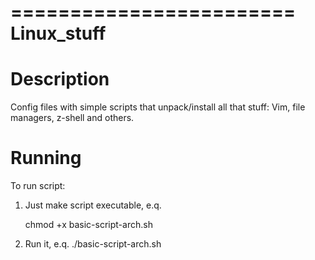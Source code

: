 ========================
Linux_stuff
========================

Description
=====================

Config files with simple scripts that unpack/install all that stuff:
Vim, file managers, z-shell and others.


Running
=====================

To run script:

1) Just make script executable, e.q.

	chmod +x basic-script-arch.sh
2) Run it, e.q.
	./basic-script-arch.sh